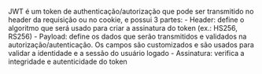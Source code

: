 <p>JWT é um token de authenticação/autorização que pode ser transmitido no header da requisição ou no cookie, e possui 3 partes:
   - Header: define o algoritmo que será usado para criar a assinatura do token (ex.: HS256, RS256)
   - Payload: define os dados que serão transmitidos e validados na autorização/autenticação. Os campos são customizados e são usados para validar a identidade e a sessão do usuário logado
   - Assinatura: verifica a integridade e autenticidade do token</p>



